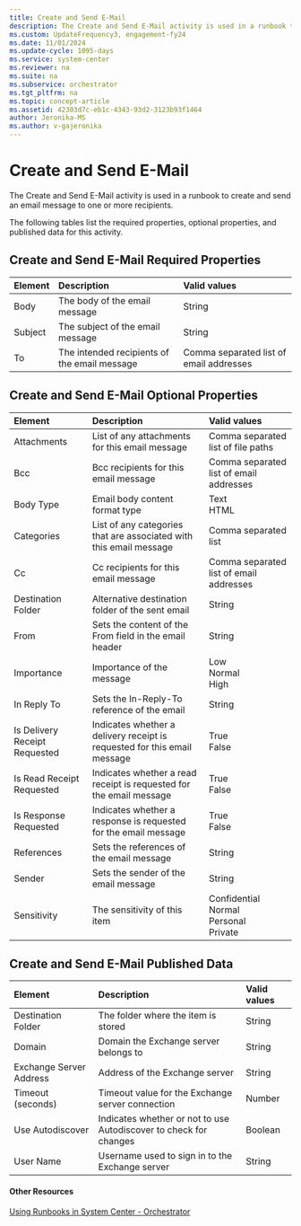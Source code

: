 ```yaml
---
title: Create and Send E-Mail
description: The Create and Send E-Mail activity is used in a runbook to create and send an email message to one or more recipients.
ms.custom: UpdateFrequency3, engagement-fy24
ms.date: 11/01/2024
ms.update-cycle: 1095-days
ms.service: system-center
ms.reviewer: na
ms.suite: na
ms.subservice: orchestrator
ms.tgt_pltfrm: na
ms.topic: concept-article
ms.assetid: 42303d7c-eb1c-4343-93d2-3123b93f1464
author: Jeronika-MS
ms.author: v-gajeronika
---
```

# Create and Send E-Mail

The Create and Send E-Mail activity is used in a runbook to create and send an email message to one or more recipients.

The following tables list the required properties, optional properties, and published data for this activity.

## Create and Send E-Mail Required Properties

| **Element** | **Description**   | **Valid values**   |
|:---|:---|:---|
| Body   | The body of the email message   | String   |
| Subject   | The subject of the email message   | String   |
| To   | The intended recipients of the email message | Comma separated list of email addresses |

## Create and Send E-Mail Optional Properties

| **Element**   | **Description**   | **Valid values**   |
|:---|:---|:---|
| Attachments   | List of any attachments for this email message   | Comma separated list of file paths   |
| Bcc   | Bcc recipients for this email message   | Comma separated list of email addresses   |
| Body Type   | Email body content format type   | Text<br>HTML   |
| Categories   | List of any categories that are associated with this email message   | Comma separated list   |
| Cc   | Cc recipients for this email message   | Comma separated list of email addresses   |
| Destination Folder   | Alternative destination folder of the sent email   | String   |
| From   | Sets the content of the From field in the email header   | String   |
| Importance   | Importance of the message   | Low<br>Normal<br>High   |
| In Reply To   | Sets the In-Reply-To reference of the email   | String   |
| Is Delivery Receipt Requested | Indicates whether a delivery receipt is requested for this email message | True<br>False   |
| Is Read Receipt Requested   | Indicates whether a read receipt is requested for the email message   | True<br>False   |
| Is Response Requested   | Indicates whether a response is requested for the email message   | True<br>False   |
| References   | Sets the references of the email message   | String   |
| Sender   | Sets the sender of the email message   | String   |
| Sensitivity   | The sensitivity of this item   | Confidential<br>Normal<br>Personal<br>Private |

## Create and Send E-Mail Published Data

| **Element**   | **Description**   | **Valid values** |
|:---|:---|:---|
| Destination Folder   | The folder where the item is stored   | String   |
| Domain   | Domain the Exchange server belongs to   | String   |
| Exchange Server Address | Address of the Exchange server   | String   |
| Timeout (seconds)   | Timeout value for the Exchange server connection   | Number   |
| Use Autodiscover   | Indicates whether or not to use Autodiscover to check for changes | Boolean   |
| User Name   | Username used to sign in to the Exchange server   | String   |

#### Other Resources

[Using Runbooks in System Center - Orchestrator](design-and-build-runbooks.md) <br> <br>
